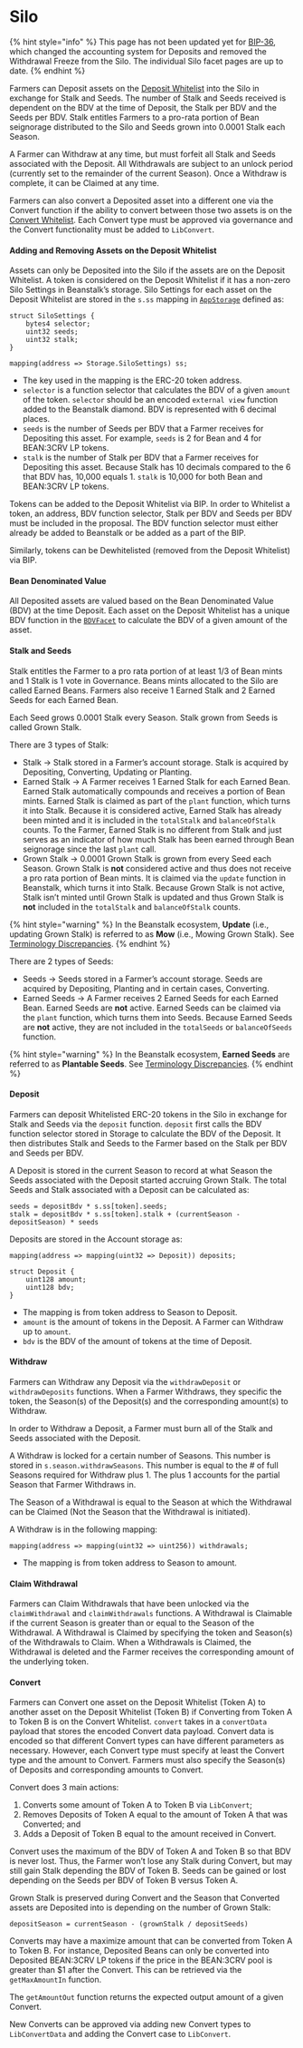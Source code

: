 # Silo

{% hint style="info" %}
This page has not been updated yet for [BIP-36](https://bean.money/bip-36), which changed the accounting system for Deposits and removed the Withdrawal Freeze from the Silo. The individual Silo facet pages are up to date.
{% endhint %}

Farmers can Deposit assets on the [Deposit Whitelist](https://docs.bean.money/farm/silo#deposit-whitelist) into the Silo in exchange for Stalk and Seeds. The number of Stalk and Seeds received is dependent on the BDV at the time of Deposit, the Stalk per BDV and the Seeds per BDV. Stalk entitles Farmers to a pro-rata portion of Bean seignorage distributed to the Silo and Seeds grown into 0.0001 Stalk each Season.

A Farmer can Withdraw at any time, but must forfeit all Stalk and Seeds associated with the Deposit. All Withdrawals are subject to an unlock period (currently set to the remainder of the current Season). Once a Withdraw is complete, it can be Claimed at any time.

Farmers can also convert a Deposited asset into a different one via the Convert function if the ability to convert between those two assets is on the [Convert Whitelist](https://docs.bean.money/peg-maintenance/convert#convert-whitelist). Each Convert type must be approved via governance and the Convert functionality must be added to `LibConvert`.

#### Adding and Removing Assets on the Deposit Whitelist

Assets can only be Deposited into the Silo if the assets are on the Deposit Whitelist. A token is considered on the Deposit Whitelist if it has a non-zero Silo Settings in Beanstalk’s storage. Silo Settings for each asset on the Deposit Whitelist are stored in the `s.ss` mapping in [`AppStorage`](../../overview/app-storage.md) defined as:

```solidity
struct SiloSettings {
    bytes4 selector;
    uint32 seeds;
    uint32 stalk;
}

mapping(address => Storage.SiloSettings) ss;
```

* The key used in the mapping is the ERC-20 token address.
* `selector` is a function selector that calculates the BDV of a given `amount` of the token. `selector` should be an encoded `external view` function added to the Beanstalk diamond. BDV is represented with 6 decimal places.
* `seeds` is the number of Seeds per BDV that a Farmer receives for Depositing this asset. For example, `seeds` is 2 for Bean and 4 for BEAN:3CRV LP tokens.
* `stalk` is the number of Stalk per BDV that a Farmer receives for Depositing this asset. Because Stalk has 10 decimals compared to the 6 that BDV has, 10,000 equals 1. `stalk` is 10,000 for both Bean and BEAN:3CRV LP tokens.

Tokens can be added to the Deposit Whitelist via BIP. In order to Whitelist a token, an address, BDV function selector, Stalk per BDV and Seeds per BDV must be included in the proposal. The BDV function selector must either already be added to Beanstalk or be added as a part of the BIP.

Similarly, tokens can be Dewhitelisted (removed from the Deposit Whitelist) via BIP.

#### Bean Denominated Value

All Deposited assets are valued based on the Bean Denominated Value (BDV) at the time Deposit. Each asset on the Deposit Whitelist has a unique BDV function in the [`BDVFacet`](bdv-facet.md) to calculate the BDV of a given amount of the asset.

#### Stalk and Seeds

Stalk entitles the Farmer to a pro rata portion of at least 1/3 of Bean mints and 1 Stalk is 1 vote in Governance. Beans mints allocated to the Silo are called Earned Beans. Farmers also receive 1 Earned Stalk and 2 Earned Seeds for each Earned Bean.

Each Seed grows 0.0001 Stalk every Season. Stalk grown from Seeds is called Grown Stalk.

There are 3 types of Stalk:

* Stalk -> Stalk stored in a Farmer’s account storage. Stalk is acquired by Depositing, Converting, Updating or Planting.
* Earned Stalk -> A Farmer receives 1 Earned Stalk for each Earned Bean. Earned Stalk automatically compounds and receives a portion of Bean mints. Earned Stalk is claimed as part of the `plant` function, which turns it into Stalk. Because it is considered active, Earned Stalk has already been minted and it is included in the `totalStalk` and `balanceOfStalk` counts. To the Farmer, Earned Stalk is no different from Stalk and just serves as an indicator of how much Stalk has been earned through Bean seignorage since the last `plant` call.
* Grown Stalk -> 0.0001 Grown Stalk is grown from every Seed each Season. Grown Stalk is **not** considered active and thus does not receive a pro rata portion of Bean mints. It is claimed via the `update` function in Beanstalk, which turns it into Stalk. Because Grown Stalk is not active, Stalk isn’t minted until Grown Stalk is updated and thus Grown Stalk is **not** included in the `totalStalk` and `balanceOfStalk` counts.

{% hint style="warning" %}
In the Beanstalk ecosystem, **Update** (i.e., updating Grown Stalk) is referred to as **Mow** (i.e., Mowing Grown Stalk). See [Terminology Discrepancies](../../misc/terminology-discrepancies.md).
{% endhint %}

There are 2 types of Seeds:

* Seeds → Seeds stored in a Farmer’s account storage. Seeds are acquired by Depositing, Planting and in certain cases, Converting.&#x20;
* Earned Seeds → A Farmer receives 2 Earned Seeds for each Earned Bean. Earned Seeds are **not** active. Earned Seeds can be claimed via the `plant` function, which turns them into Seeds. Because Earned Seeds are **not** active, they are not included in the `totalSeeds` or `balanceOfSeeds` function.

{% hint style="warning" %}
In the Beanstalk ecosystem, **Earned Seeds** are referred to as **Plantable Seeds**. See [Terminology Discrepancies](../../misc/terminology-discrepancies.md).
{% endhint %}

#### Deposit

Farmers can deposit Whitelisted ERC-20 tokens in the Silo in exchange for Stalk and Seeds via the `deposit` function. `deposit` first calls the BDV function selector stored in Storage to calculate the BDV of the Deposit. It then distributes Stalk and Seeds to the Farmer based on the Stalk per BDV and Seeds per BDV.

A Deposit is stored in the current Season to record at what Season the Seeds associated with the Deposit started accruing Grown Stalk. The total Seeds and Stalk associated with a Deposit can be calculated as:

```solidity
seeds = depositBdv * s.ss[token].seeds;
stalk = depositBdv * s.ss[token].stalk + (currentSeason - depositSeason) * seeds
```

Deposits are stored in the Account storage as:

```solidity
mapping(address => mapping(uint32 => Deposit)) deposits;

struct Deposit {
    uint128 amount;
    uint128 bdv;
}
```

* The mapping is from token address to Season to Deposit.
* `amount` is the amount of tokens in the Deposit. A Farmer can Withdraw up to `amount`.
* `bdv` is the BDV of the amount of tokens at the time of Deposit.

#### Withdraw

Farmers can Withdraw any Deposit via the `withdrawDeposit` or `withdrawDeposits` functions. When a Farmer Withdraws, they specific the token, the Season(s) of the Deposit(s) and the corresponding amount(s) to Withdraw.

In order to Withdraw a Deposit, a Farmer must burn all of the Stalk and Seeds associated with the Deposit.

A Withdraw is locked for a certain number of Seasons. This number is stored in `s.season.withdrawSeasons`. This number is equal to the # of full Seasons required for Withdraw plus 1. The plus 1 accounts for the partial Season that Farmer Withdraws in.

The Season of a Withdrawal is equal to the Season at which the Withdrawal can be Claimed (Not the Season that the Withdrawal is initiated).

A Withdraw is in the following mapping:

```solidity
mapping(address => mapping(uint32 => uint256)) withdrawals;
```

* The mapping is from token address to Season to amount.

#### Claim Withdrawal

Farmers can Claim Withdrawals that have been unlocked via the `claimWithdrawal` and `claimWithdrawals` functions. A Withdrawal is Claimable if the current Season is greater than or equal to the Season of the Withdrawal. A Withdrawal is Claimed by specifying the token and Season(s) of the Withdrawals to Claim. When a Withdrawals is Claimed, the Withdrawal is deleted and the Farmer receives the corresponding amount of the underlying token.

#### Convert

Farmers can Convert one asset on the Deposit Whitelist (Token A) to another asset on the Deposit Whitelist (Token B) if Converting from Token A to Token B is on the Convert Whitelist. `convert` takes in a `convertData` payload that stores the encoded Convert data payload. Convert data is encoded so that different Convert types can have different parameters as necessary. However, each Convert type must specify at least the Convert type and the amount to Convert. Farmers must also specify the Season(s) of Deposits and corresponding amounts to Convert.

Convert does 3 main actions:

1. Converts some amount of Token A to Token B via `LibConvert`;
2. Removes Deposits of Token A equal to the amount of Token A that was Converted; and
3. Adds a Deposit of Token B equal to the amount received in Convert.

Convert uses the maximum of the BDV of Token A and Token B so that BDV is never lost. Thus, the Farmer won’t lose any Stalk during Convert, but may still gain Stalk depending the BDV of Token B. Seeds can be gained or lost depending on the Seeds per BDV of Token B versus Token A.

Grown Stalk is preserved during Convert and the Season that Converted assets are Deposited into is depending on the number of Grown Stalk:

```solidity
depositSeason = currentSeason - (grownStalk / depositSeeds)
```

Converts may have a maximize amount that can be converted from Token A to Token B. For instance, Deposited Beans can only be converted into Deposited BEAN:3CRV LP tokens if the price in the BEAN:3CRV pool is greater than $1 after the Convert. This can be retrieved via the `getMaxAmountIn` function.

The `getAmountOut` function returns the expected output amount of a given Convert.

New Converts can be approved via adding new Convert types to `LibConvertData` and adding the Convert case to `LibConvert`.
